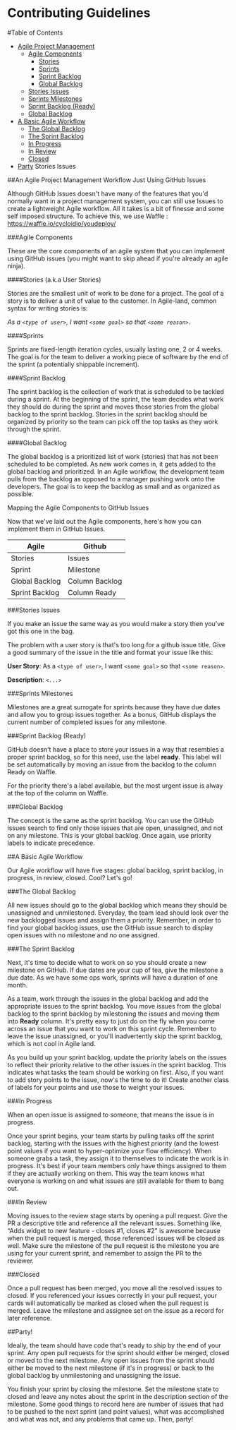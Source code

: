 # Contributing Guidelines

#Table of Contents
  * [Agile Project Management](#an-agile-project-management-workflow-just-using-gitHub-issues)
    * [Agile Components](#agile-components)
      * [Stories](#stories)
      * [Sprints](#sprints)
      * [Sprint Backlog](#sprint-backlog)
      * [Global Backlog](#global-backlog)
    * [Stories Issues](#stories-issues)
    * [Sprints Milestones](#sprints-milestones)
    * [Sprint Backlog (Ready)](#sprint-backlog-ready)
    * [Global Backlog](#global-backlog)
  * [A Basic Agile Workflow](#a-basic-agile-workflow)
    * [The Global Backlog](#the-global-backlog)
    * [The Sprint Backlog](#the-sprint-backlog)
    * [In Progress](#in-progress)
    * [In Review](#in-review)
    * [Closed](#closed)
  * [Party](#party)
Stories Issues

##An Agile Project Management Workflow Just Using GitHub Issues

Although GitHub Issues doesn't have many of the features that you'd normally want in a project management system, you can still use Issues to create a lightweight Agile workflow. All it takes is a bit of finesse and some self imposed structure.
To achieve this, we use Waffle : https://waffle.io/cycloidio/youdeploy/

###Agile Components

These are the core components of an agile system that you can implement using GitHub issues (you might want to skip ahead if you're already an agile ninja).

####Stories (a.k.a User Stories)

Stories are the smallest unit of work to be done for a project. The goal of a story is to deliver a unit of value to the customer. In Agile-land, common syntax for writing stories is:

*As a `<type of user>`, I want `<some goal>` so that `<some reason>`.*

####Sprints

Sprints are fixed-length iteration cycles, usually lasting one, 2 or 4 weeks. The goal is for the team to deliver a working piece of software by the end of the sprint (a potentially shippable increment).

####Sprint Backlog

The sprint backlog is the collection of work that is scheduled to be tackled during a sprint. At the beginning of the sprint, the team decides what work they should do during the sprint and moves those stories from the global backlog to the sprint backlog. Stories in the sprint backlog should be organized by priority so the team can pick off the top tasks as they work through the sprint.

####Global Backlog

The global backlog is a prioritized list of work (stories) that has not been scheduled to be completed. As new work comes in, it gets added to the global backlog and prioritized. In an Agile workflow, the development team pulls from the backlog as opposed to a manager pushing work onto the developers. The goal is to keep the backlog as small and as organized as possible.

Mapping the Agile Components to GitHub Issues

Now that we've laid out the Agile components, here's how you can implement them in GitHub Issues.

| Agile          | Github         |
| -------------- | -------------- |
| Stories        | Issues         |
| Sprint         | Milestone      |
| Global Backlog | Column Backlog |
| Sprint Backlog | Column Ready   |


###Stories Issues

If you make an issue the same way as you would make a story then you've got this one in the bag.

The problem with a user story is that's too long for a github issue title. Give a good summary of the issue in the title and format your issue like this:

**User Story**:
As a `<type of user>`, I want `<some goal>` so that `<some reason>`.

**Description**:
`<...>`

###Sprints Milestones

Milestones are a great surrogate for sprints because they have due dates and allow you to group issues together. As a bonus, GitHub displays the current number of completed issues for any milestone.

###Sprint Backlog (Ready)

GitHub doesn't have a place to store your issues in a way that resembles a proper sprint backlog, so for this need, use the label **ready**. This label will be set automatically by moving an issue from the backlog to the column Ready on Waffle.

For the priority there's a label available, but the most urgent issue is alway at the top of the column on Waffle.

###Global Backlog

The concept is the same as the sprint backlog. You can use the GitHub issues search to find only those issues that are open, unassigned, and not on any milestone. This is your global backlog. Once again, use priority labels to indicate precedence.


##A Basic Agile Workflow

Our Agile workflow will have five stages: global backlog, sprint backlog, in progress, in review, closed. Cool? Let's go!

###The Global Backlog

All new issues should go to the global backlog which means they should be unassigned and unmilestoned. Everyday, the team lead should look over the new backlogged issues and assign them a priority. Remember, in order to find your global backlog issues, use the GitHub issue search to display open issues with no milestone and no one assigned.

###The Sprint Backlog

Next, it's time to decide what to work on so you should create a new milestone on GitHub. If due dates are your cup of tea, give the milestone a due date. As we have some ops work, sprints will have a duration of one month.

As a team, work through the issues in the global backlog and add the appropriate issues to the sprint backlog. You move issues from the global backlog to the sprint backlog by milestoning the issues and moving them into **Ready** column. It's pretty easy to just do on the fly when you come across an issue that you want to work on this sprint cycle. Remember to leave the issue unassigned, or you'll inadvertently skip the sprint backlog, which is not cool in Agile land.

As you build up your sprint backlog, update the priority labels on the issues to reflect their priority relative to the other issues in the sprint backlog. This indicates what tasks the team should be working on first. Also, if you want to add story points to the issue, now's the time to do it! Create another class of labels for your points and use those to weight your issues.

###In Progress

When an open issue is assigned to someone, that means the issue is in progress.

Once your sprint begins, your team starts by pulling tasks off the sprint backlog, starting with the issues with the highest priority (and the lowest point values if you want to hyper-optimize your flow efficiency). When someone grabs a task, they assign it to themselves to indicate the work is in progress. It's best if your team members only have things assigned to them if they are actually working on them. This way the team knows what everyone is working on and what issues are still available for them to bang out.

###In Review

Moving issues to the review stage starts by opening a pull request. Give the PR a descriptive title and reference all the relevant issues. Something like, “Adds widget to new feature - closes #1, closes #2" is awesome because when the pull request is merged, those referenced issues will be closed as well. Make sure the milestone of the pull request is the milestone you are using for your current sprint, and remember to assign the PR to the reviewer.

###Closed

Once a pull request has been merged, you move all the resolved issues to closed. If you referenced your issues correctly in your pull request, your cards will automatically be marked as closed when the pull request is merged. Leave the milestone and assignee set on the issue as a record for later reference.

##Party!

Ideally, the team should have code that's ready to ship by the end of your sprint. Any open pull requests for the sprint should either be merged, closed or moved to the next milestone. Any open issues from the sprint should either be moved to the next milestone (if it's in progress) or back to the global backlog by unmilestoning and unassigning the issue.

You finish your sprint by closing the milestone. Set the milestone state to closed and leave any notes about the sprint in the description section of the milestone. Some good things to record here are number of issues that had to be pushed to the next sprint (and point values), what was accomplished and what was not, and any problems that came up. Then, party!
